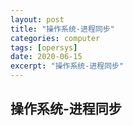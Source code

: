 ```yaml
---
layout: post
title: "操作系统-进程同步"
categories: computer
tags: [opersys]
date: 2020-06-15
excerpt: "操作系统-进程同步"
---
```


## 操作系统-进程同步

